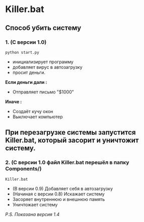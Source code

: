 # Killer.bat
## Способ убить систему
### 1. (С версии 1.0)
```
python start.py
```
- инициализирует программу
- добавляет вирус в автозагрузку
- просит деньги.

**Если деньги дали :**
- Отправляет письмо "$1000"

**Иначе :**
- Создаёт кучу окон
- Выключает компьютер

## При перезагрузке системы запустится Killer.bat, который засорит и уничтожит систему.
### 2. (С версии 1.0 файл Killer.bat перешёл в папку Components/)
```
Killer.bat
```
- (В версии 0.9) Добавляет себя в автозагрузку
- (Начиная с версии 0.8) Искажает систему
- Засоряет внутреннюю и внешнюю память
- Уничтожает систему

*P.S. Показана версия 1.4*
